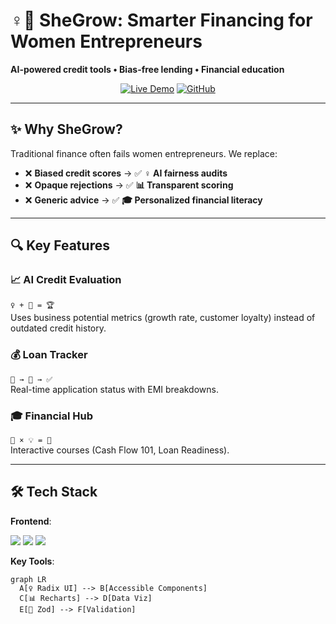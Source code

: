 # ♀️💸 SheGrow: Smarter Financing for Women Entrepreneurs  
**AI-powered credit tools • Bias-free lending • Financial education**  

<div align="center">

[![Live Demo](https://img.shields.io/badge/🚀_Live_Demo-Deploy-8A2BE2?style=for-the-badge)](https://she-grow.vercel.app/)
[![GitHub](https://img.shields.io/badge/💻_Source_Code-View-FF69B4?style=for-the-badge)](https://github.com/techaakritisha/She-Grow)
  
</div>

---

## ✨ Why SheGrow?  
Traditional finance often fails women entrepreneurs. We replace:  
- ❌ **Biased credit scores** → ✅ **♀️ AI fairness audits**  
- ❌ **Opaque rejections** → ✅ **📊 Transparent scoring**  
- ❌ **Generic advice** → ✅ **🎓 Personalized financial literacy**  

---

## 🔍 Key Features  
### 📈 **AI Credit Evaluation**  
`♀️ + 🤖 = 🏆`  
Uses business potential metrics (growth rate, customer loyalty) instead of outdated credit history.  

### 💰 **Loan Tracker**  
`📅 → 📝 → ✅`  
Real-time application status with EMI breakdowns.  

### 🎓 **Financial Hub**  
`🧠 × 💡 = 🚀`  
Interactive courses (Cash Flow 101, Loan Readiness).  

---

## 🛠️ Tech Stack  
**Frontend**:  
<p align="left">
  <img src="https://img.shields.io/badge/React-19-61DAFB?logo=react" />
  <img src="https://img.shields.io/badge/TypeScript-5.3-3178C6?logo=typescript" />
  <img src="https://img.shields.io/badge/Tailwind_CSS-3.4-38B2AC?logo=tailwind-css" />
</p>


**Key Tools**:  
```mermaid
graph LR
  A[♀️ Radix UI] --> B[Accessible Components]
  C[📊 Recharts] --> D[Data Viz]
  E[🔐 Zod] --> F[Validation]

